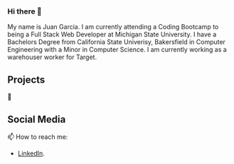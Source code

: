 ### Hi there 👋

My name is Juan Garcia. I am currently attending a Coding Bootcamp to being a Full Stack Web Developer at Michigan State University. I have a Bachelors Degree from California State Univerisy, Bakersfield in Computer Engineering with a Minor in Computer Science. I am currently working as a warehouser worker for Target.<br />

## Projects
🔭 

## Social Media
📫 How to reach me: 
- [LinkedIn](https://www.linkedin.com/in/jgarcia45/).

<!--
**jgarcia45/jgarcia45** is a ✨ _special_ ✨ repository because its `README.md` (this file) appears on your GitHub profile.

Here are some ideas to get you started:

- 🔭 I’m currently working on ...
- 🌱 I’m currently learning ...
- 👯 I’m looking to collaborate on ...
- 🤔 I’m looking for help with ...
- 💬 Ask me about ...
- 📫 How to reach me: ...
- 😄 Pronouns: ...
- ⚡ Fun fact: ...
-->
